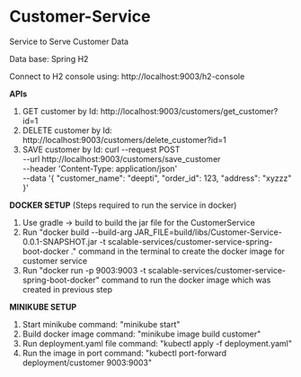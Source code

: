 # Customer-Service
Service to Serve Customer Data

Data base: Spring H2

Connect to H2 console using: http://localhost:9003/h2-console

**APIs**
1. GET customer by Id: http://localhost:9003/customers/get_customer?id=1
2. DELETE customer by Id: http://localhost:9003/customers/delete_customer?id=1
3. SAVE customer by Id: curl --request POST \
  --url http://localhost:9003/customers/save_customer \
  --header 'Content-Type: application/json' \
  --data '{
	"customer_name": "deepti",
	"order_id": 123,
	"address": "xyzzz"
}'

**DOCKER SETUP**
(Steps required to run the service in docker)
1. Use gradle -> build to build the jar file for the CustomerService
2. Run "docker build --build-arg JAR_FILE=build/libs/Customer-Service-0.0.1-SNAPSHOT.jar -t scalable-services/customer-service-spring-boot-docker ." command in the terminal to create the docker image for customer service
3. Run "docker run -p 9003:9003 -t scalable-services/customer-service-spring-boot-docker" command to run the docker image which was created in previous step


**MINIKUBE SETUP**
1. Start minikube command: "minikube start"
2. Build docker image command: "minikube image build customer"
3. Run deployment.yaml file command: "kubectl apply -f deployment.yaml"
4. Run the image in port command: "kubectl port-forward deployment/customer 9003:9003"
